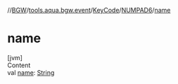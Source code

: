 //[BGW](../../../../index.md)/[tools.aqua.bgw.event](../../index.md)/[KeyCode](../index.md)/[NUMPAD6](index.md)/[name](name.md)



# name  
[jvm]  
Content  
val [name](name.md): [String](https://kotlinlang.org/api/latest/jvm/stdlib/kotlin/-string/index.html)  



